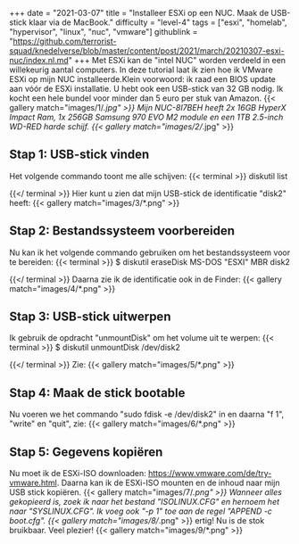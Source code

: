 +++
date = "2021-03-07"
title = "Installeer ESXi op een NUC. Maak de USB-stick klaar via de MacBook."
difficulty = "level-4"
tags = ["esxi", "homelab", "hypervisor", "linux", "nuc", "vmware"]
githublink = "https://github.com/terrorist-squad/knedelverse/blob/master/content/post/2021/march/20210307-esxi-nuc/index.nl.md"
+++
Met ESXi kan de "intel NUC" worden verdeeld in een willekeurig aantal computers. In deze tutorial laat ik zien hoe ik VMware ESXi op mijn NUC installeerde.Klein voorwoord: ik raad een BIOS update aan vóór de ESXi installatie. U hebt ook een USB-stick van 32 GB nodig. Ik kocht een hele bundel voor minder dan 5 euro per stuk van Amazon.
{{< gallery match="images/1/*.jpg" >}}
Mijn NUC-8I7BEH heeft 2x 16GB HyperX Impact Ram, 1x 256GB Samsung 970 EVO M2 module en een 1TB 2.5-inch WD-RED harde schijf.
{{< gallery match="images/2/*.jpg" >}}

## Stap 1: USB-stick vinden
Het volgende commando toont me alle schijven:
{{< terminal >}}
diskutil list

{{</ terminal >}}
Hier kunt u zien dat mijn USB-stick de identificatie "disk2" heeft:
{{< gallery match="images/3/*.png" >}}

## Stap 2: Bestandssysteem voorbereiden
Nu kan ik het volgende commando gebruiken om het bestandssysteem voor te bereiden:
{{< terminal >}}
$ diskutil eraseDisk MS-DOS "ESXI" MBR disk2

{{</ terminal >}}
Daarna zie ik de identificatie ook in de Finder:
{{< gallery match="images/4/*.png" >}}

## Stap 3: USB-stick uitwerpen
Ik gebruik de opdracht "unmountDisk" om het volume uit te werpen:
{{< terminal >}}
$ diskutil unmountDisk /dev/disk2

{{</ terminal >}}
Zie:
{{< gallery match="images/5/*.png" >}}

## Stap 4: Maak de stick bootable
Nu voeren we het commando "sudo fdisk -e /dev/disk2" in en daarna "f 1", "write" en "quit", zie:
{{< gallery match="images/6/*.png" >}}

## Stap 5: Gegevens kopiëren
Nu moet ik de ESXi-ISO downloaden: https://www.vmware.com/de/try-vmware.html. Daarna kan ik de ESXi-ISO mounten en de inhoud naar mijn USB stick kopiëren.
{{< gallery match="images/7/*.png" >}}
Wanneer alles gekopieerd is, zoek ik naar het bestand "ISOLINUX.CFG" en hernoem het naar "SYSLINUX.CFG". Ik voeg ook "-p 1" toe aan de regel "APPEND -c boot.cfg".
{{< gallery match="images/8/*.png" >}}
ertig! Nu is de stok bruikbaar. Veel plezier!
{{< gallery match="images/9/*.png" >}}